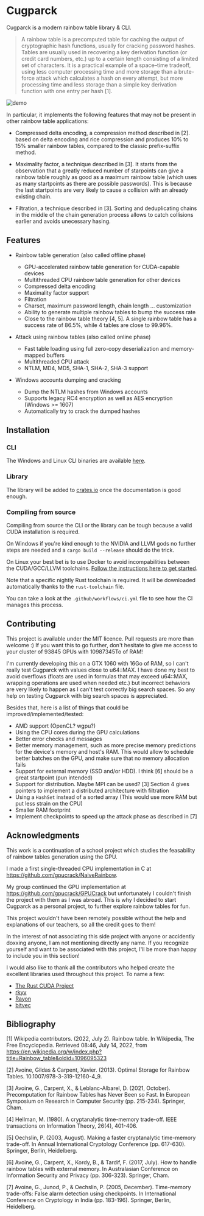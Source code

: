 # Cugparck

Cugparck is a modern rainbow table library & CLI.

> A rainbow table is a precomputed table for caching the output of cryptographic hash functions, usually for cracking password hashes. Tables are usually used in recovering a key derivation function (or credit card numbers, etc.) up to a certain length consisting of a limited set of characters. It is a practical example of a space–time tradeoff, using less computer processing time and more storage than a brute-force attack which calculates a hash on every attempt, but more processing time and less storage than a simple key derivation function with one entry per hash [1].

![demo](https://imgur.com/4e8TeTx.png)

In particular, it implements the following features that may not be present in other rainbow table applications:

- Compressed delta encoding, a compression method described in [2]. based on delta encoding and rice compression and produces 10% to 15% smaller rainbow tables, compared to the classic prefix-suffix method.

- Maximality factor, a technique described in [3]. It starts from the observation that a greatly reduced number of starpoints can give a rainbow table roughly as good as a maximum rainbow table (which uses as many startpoints as there are possible passwords). This is because the last startpoints are very likely to cause a collision with an already existing chain.

- Filtration, a technique described in [3]. Sorting and deduplicating chains in the middle of the chain generation process allows to catch collisions earlier and avoids unecessary hasing.

## Features

- Rainbow table generation (also called offline phase)
    - GPU-accelerated rainbow table generation for CUDA-capable devices
    - Multithreaded CPU rainbow table generation for other devices
    - Compressed delta encoding
    - Maximality factor support
    - Filtration
    - Charset, maximum password length, chain length ... customization
    - Ability to generate multiple rainbow tables to bump the success rate
    - Close to the rainbow table theory [4, 5]. A single rainbow table has a success rate of 86.5%, while 4 tables are close to 99.96%.

- Attack using rainbow tables (also called online phase)
    - Fast table loading using full zero-copy deserialization and memory-mapped buffers
    - Multithreaded CPU attack
    - NTLM, MD4, MD5, SHA-1, SHA-2, SHA-3 support

- Windows accounts dumping and cracking
    - Dump the NTLM hashes from Windows accounts
    - Supports legacy RC4 encryption as well as AES encryption (Windows >= 1607)
    - Automatically try to crack the dumped hashes

## Installation

### CLI

The Windows and Linux CLI binaries are available [here](https://github.com/truelossless/cugparck/releases).

### Library

The library will be added to [crates.io](https://crates.io/) once the documentation is good enough.

### Compiling from source

Compiling from source the CLI or the library can be tough because a valid CUDA installation is required.

On Windows if you're kind enough to the NVIDIA and LLVM gods no further steps are needed and a `cargo build --release` should do the trick.

On Linux your best bet is to use Docker to avoid incompabilities between the CUDA/GCC/LLVM toolchains. [Follow the instructions here to get started](https://github.com/Rust-GPU/Rust-CUDA/blob/master/guide/src/guide/getting_started.md#docker).

Note that a specific nightly Rust toolchain is required. It will be downloaded automatically thanks to the `rust-toolchain` file.

You can take a look at the `.github/workflows/ci.yml` file to see how the CI manages this process.

## Contributing

This project is available under the MIT licence. Pull requests are more than welcome :)
If you want this to go further, don't hesitate to give me access to your cluster of 93845 GPUs with 10987345To of RAM!

I'm currently developing this on a GTX 1060 with 16Go of RAM, so I can't really test Cugparck with values close to u64::MAX.
I have done my best to avoid overflows (floats are used in formulas that may exceed u64::MAX, wrapping operations are used when needed etc.) but incorrect behaviors are very likely to happen as I can't test correctly big search spaces. So any help on testing Cugparck with big search spaces is appreciated.

Besides that, here is a list of things that could be improved/implemented/tested:
- AMD support (OpenCL? wgpu?)
- Using the CPU cores during the GPU calculations
- Better error checks and messages
- Better memory management, such as more precise memory predictions for the device's memory and host's RAM. This would allow to schedule better batches on the GPU, and make sure that no memory allocation fails
- Support for external memory (SSD and/or HDD). I think [6] should be a great startpoint (pun intended)
- Support for distribution. Maybe MPI can be used? [3] Section 4 gives pointers to implement a distributed architecture with filtration
- Using a `HashSet` instead of a sorted array (This would use more RAM but put less strain on the CPU)
- Smaller RAM footprint
- Implement checkpoints to speed up the attack phase as described in [7]

## Acknowledgments

This work is a continuation of a school project which studies the feasability of rainbow tables generation using the GPU.

I made a first single-threaded CPU implementation in C at https://github.com/gpucrack/NaiveRainbow.

My group continued the GPU implementation at https://github.com/gpucrack/GPUCrack but unfortunately I couldn't finish the project with them as I was abroad. This is why I decided to start Cugparck as a personal project, to further explore rainbow tables for fun.

This project wouldn't have been remotely possible without the help and explanations of our teachers, so all the credit goes to them!

In the interest of not associating this side project with anyone or accidently doxxing anyone, I am not mentioning directly any name. If you recognize yourself and want to be associated with this project, I'll be more than happy to include you in this section!

I would also like to thank all the contributors who helped create the excellent libraries used throughout this project. To name a few:
- [The Rust CUDA Project](https://github.com/Rust-GPU/Rust-CUDA)
- [rkyv](https://rkyv.org/)
- [Rayon](https://github.com/rayon-rs/rayon)
- [bitvec](https://github.com/bitvecto-rs/bitvec)

## Bibliography

[1] Wikipedia contributors. (2022, July 2). Rainbow table. In Wikipedia, The Free Encyclopedia. Retrieved 08:46, July 14, 2022, from https://en.wikipedia.org/w/index.php?title=Rainbow_table&oldid=1096095323

[2] Avoine, Gildas & Carpent, Xavier. (2013). Optimal Storage for Rainbow Tables. 10.1007/978-3-319-12160-4_9.

[3] Avoine, G., Carpent, X., & Leblanc-Albarel, D. (2021, October). Precomputation for Rainbow Tables has Never Been so Fast. In European Symposium on Research in Computer Security (pp. 215-234). Springer, Cham.

[4] Hellman, M. (1980). A cryptanalytic time-memory trade-off. IEEE transactions on Information Theory, 26(4), 401-406.

[5] Oechslin, P. (2003, August). Making a faster cryptanalytic time-memory trade-off. In Annual International Cryptology Conference (pp. 617-630). Springer, Berlin, Heidelberg.

[6] Avoine, G., Carpent, X., Kordy, B., & Tardif, F. (2017, July). How to handle rainbow tables with external memory. In Australasian Conference on Information Security and Privacy (pp. 306-323). Springer, Cham.

[7] Avoine, G., Junod, P., & Oechslin, P. (2005, December). Time-memory trade-offs: False alarm detection using checkpoints. In International Conference on Cryptology in India (pp. 183-196). Springer, Berlin, Heidelberg.